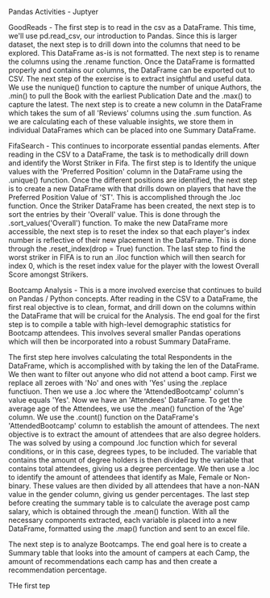 Pandas Activities - Juptyer


GoodReads - The first step is to read in the csv as a DataFrame. This time, we'll use pd.read_csv, our introduction to Pandas. Since this is larger dataset, the next step is to drill down into the columns that need to be explored. This DataFrame as-is is not formatted. The next step is to rename the columns using the .rename function. Once the DataFrame is formatted properly and contains our columns, the DataFrame can be exported out to CSV. The next step of the exercise is to extract insightful and useful data. We use the nunique() function to capture the number of unique Authors, the .min() to pull the Book with the earliest Publication Date and the .max() to capture the latest. The next step is to create a new column in the DataFrame which takes the sum of all 'Reviews' columns using the .sum function. As we are calculating each of these valuable insights, we store them in individual DataFrames which can be placed into one Summary DataFrame.

FifaSearch - This continues to incorporate essential pandas elements. After reading in the CSV to a DataFrame, the task is to methodically drill down and identify the Worst Striker in Fifa. The first step is to Identify the unique values with the 'Preferred Position' column in the DataFrame using the .unique() function. Once the different positions are identified, the next step is to create a new DataFrame with that drills down on players that have the Preferred Position Value of 'ST'. This is accomplished through the .loc function. Once the Striker DataFrame has been created, the next step is to sort the entries by their 'Overall' value. This is done through the .sort_values('Overall') function. To make the new DataFrame more accessible, the next step is to reset the index so that each player's index number is reflective of their new placement in the DataFrame. This is done through the .reset_index(drop = True) function. The last step to find the worst striker in FIFA is to run an .iloc function which will then search for index 0, which is the reset index value for the player with the lowest Overall Score amongst Strikers.


Bootcamp Analysis - This is a more involved exercise that continues to build on Pandas / Python concepts. After reading in the CSV to a DataFrame, the first real objective is to clean, format, and drill down on the columns within the DataFrame that will be cruical for the Analysis. The end goal for the first step is to compile a table with high-level demographic statistics for Bootcamp attendees. This involves several smaller Pandas operations which will then be incorporated into a robust Summary DataFrame. 

The first step here involves calculating the total Respondents in the DataFrame, which is accomplished with by taking the len of the DataFrame. We then want to filter out anyone who did not attend a boot camp. First we  replace all zeroes with 'No' and ones with 'Yes' using the .replace functiuon. Then we use a .loc where the 'AttendedBootcamp' column's value equals 'Yes'. Now we have an 'Attendees' DataFrame. To get the average age of the Attendees, we use the .mean() function of the 'Age' column. We use the .count() function on the DataFrame's 'AttendedBootcamp' column to establish the amount of attendees. The next objective is to extract the amount of attendees that are also degree holders. The was solved by using a compound .loc function which for several conditions, or in this case, degrees types, to be included. The variable that contains the amount of degree holders is then divided by the variable that contains total attendees, giving us a degree percentage. We then use a .loc to identify the amount of attendees that identify as Male, Female or Non-binary. These values are then divided by all attendees that have a non-NAN value in the gender column, giving us gender percentages. The last step before creating the summary table is to calculate the average post camp salary, which is obtained through the .mean() function. With all the necessary components extracted, each variable is placed into a new DataFrame, formatted using the .map() function and sent to an excel file.

The next step is to analyze Bootcamps. The end goal here is to create a Summary table that looks into the amount of campers at each Camp, the amount of recommendations each camp has and then create a recommendation percentage.

THe first tep
